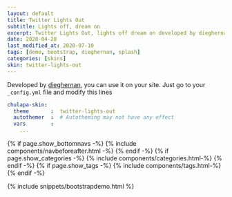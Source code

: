 ```yaml
---
layout: default
title: Twitter Lights Out
subtitle: Lights off, dream on
excerpt: Twitter Lights Out, lights off dream on developed by dieghernan.
date: 2020-04-20
last_modified_at: 2020-07-10
tags: [demo, bootstrap, dieghernan, splash]
categories: [skins]
skin: twitter-lights-out 
---
```



Developed by [dieghernan](https://github.com/dieghernan/), you can use it on your site. Just go to your `_config.yml` file and modify this lines

```yaml
chulapa-skin: 
  theme       :  twitter-lights-out
  autothemer  :  # Autotheming may not have any effect
  vars        :    
    ...
```



{% if page.show_bottomnavs -%}
{% include components/navbeforeafter.html -%}
{% endif -%}
{% if page.show_categories -%}
{% include components/categories.html-%}
{% endif -%}
{% if page.show_tags -%}
{% include components/tags.html-%}
{% endif -%}


{% include snippets/bootstrapdemo.html  %}


